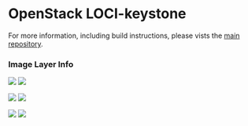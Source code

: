 # OpenStack LOCI-keystone

For more information, including build instructions, please vists the [main repository](https://github.com/openstack/loci).

### Image Layer Info
[![](https://images.microbadger.com/badges/version/yaodu/keystone:latest.svg)](https://microbadger.com/images/yaodu/keystone:latest "yaodu/keystone:latest") [![](https://images.microbadger.com/badges/image/yaodu/keystone:latest.svg)](https://microbadger.com/images/yaodu/keystone:latest "yaodu/keystone:latest")

[![](https://images.microbadger.com/badges/version/yaodu/keystone:ubuntu.svg)](https://microbadger.com/images/yaodu/keystone:ubuntu "yaodu/keystone:ubuntu") [![](https://images.microbadger.com/badges/image/yaodu/keystone:ubuntu.svg)](https://microbadger.com/images/yaodu/keystone:ubuntu "yaodu/keystone:ubuntu")

[![](https://images.microbadger.com/badges/version/yaodu/keystone:centos.svg)](https://microbadger.com/images/yaodu/keystone:centos "yaodu/keystone:centos") [![](https://images.microbadger.com/badges/image/yaodu/keystone:centos.svg)](https://microbadger.com/images/yaodu/keystone:centos "yaodu/keystone:centos")
